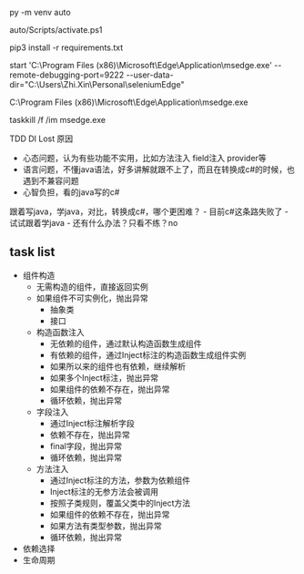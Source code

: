 py -m venv auto

auto/Scripts/activate.ps1

pip3 install -r requirements.txt

start 'C:\Program Files (x86)\Microsoft\Edge\Application\msedge.exe' --remote-debugging-port=9222 --user-data-dir="C:\Users\Zhi.Xin\Personal\seleniumEdge"

C:\Program Files (x86)\Microsoft\Edge\Application\msedge.exe

taskkill /f /im msedge.exe

TDD DI
Lost 原因
- 心态问题，认为有些功能不实用，比如方法注入 field注入 provider等
- 语言问题，不懂java语法，好多讲解就跟不上了，而且在转换成c#的时候，也遇到不兼容问题
- 心智负担，看的java写的c#

跟着写java，学java，对比，转换成c#，哪个更困难？
    - 目前c#这条路失败了
    - 试试跟着学java
    - 还有什么办法？只看不练？no

## task list
- 组件构造
  - 无需构造的组件，直接返回实例
  - 如果组件不可实例化，抛出异常
    - 抽象类
    - 接口
  - 构造函数注入
    - 无依赖的组件，通过默认构造函数生成组件
    - 有依赖的组件，通过Inject标注的构造函数生成组件实例
    - 如果所以来的组件也有依赖，继续解析
    - 如果多个Inject标注，抛出异常
    - 如果组件的依赖不存在，抛出异常
    - 循环依赖，抛出异常
  - 字段注入
    - 通过Inject标注解析字段
    - 依赖不存在，抛出异常
    - final字段，抛出异常
    - 循环依赖，抛出异常
  - 方法注入
    - 通过Inject标注的方法，参数为依赖组件
    - Inject标注的无参方法会被调用
    - 按照子类规则，覆盖父类中的Inject方法
    - 如果组件的依赖不存在，抛出异常
    - 如果方法有类型参数，抛出异常
    - 循环依赖，抛出异常
- 依赖选择
- 生命周期